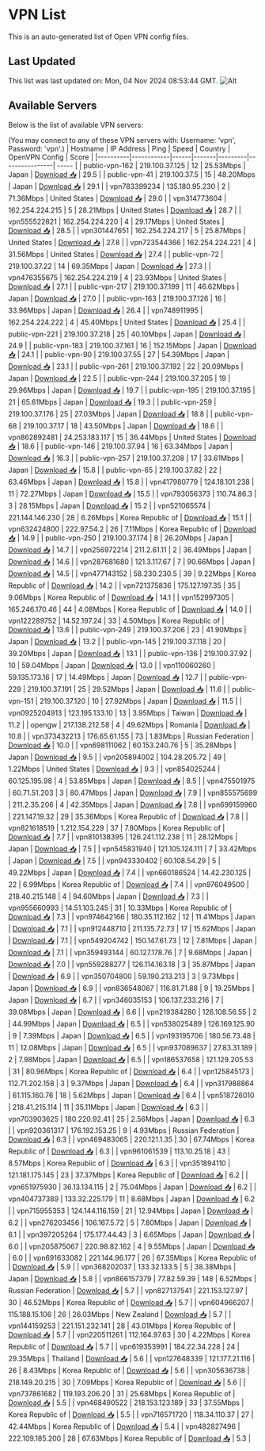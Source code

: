 # VPN List

This is an auto-generated list of Open VPN config files.

## Last Updated

This list was last updated on: Mon, 04 Nov 2024 08:53:44 GMT.
![Alt](https://repobeats.axiom.co/api/embed/186b98318ef1479477931607c1ad7d823f12451f.svg "Repobeats analytics image")

## Available Servers

Below is the list of available VPN servers:

(You may connect to any of these VPN servers with: Username: 'vpn', Password: 'vpn'.)
| Hostname | IP Address | Ping | Speed | Country | OpenVPN Config | Score |
|----------|------------|------|-------|---------|----------------| ----- |
| public-vpn-162 | 219.100.37.125 | 12 | 25.53Mbps | Japan | [Download 📥](./configs/server_0_JP.ovpn) | 29.5 |
| public-vpn-41 | 219.100.37.5 | 15 | 48.20Mbps | Japan | [Download 📥](./configs/server_1_JP.ovpn) | 29.1 |
| vpn783399234 | 135.180.95.230 | 2 | 71.36Mbps | United States | [Download 📥](./configs/server_2_US.ovpn) | 29.0 |
| vpn314773604 | 162.254.224.215 | 5 | 28.21Mbps | United States | [Download 📥](./configs/server_3_US.ovpn) | 28.7 |
| vpn555522821 | 162.254.224.220 | 4 | 29.17Mbps | United States | [Download 📥](./configs/server_4_US.ovpn) | 28.5 |
| vpn301447651 | 162.254.224.217 | 5 | 25.87Mbps | United States | [Download 📥](./configs/server_5_US.ovpn) | 27.8 |
| vpn723544366 | 162.254.224.221 | 4 | 31.56Mbps | United States | [Download 📥](./configs/server_6_US.ovpn) | 27.4 |
| public-vpn-72 | 219.100.37.22 | 14 | 69.35Mbps | Japan | [Download 📥](./configs/server_7_JP.ovpn) | 27.3 |
| vpn476355675 | 162.254.224.219 | 4 | 23.93Mbps | United States | [Download 📥](./configs/server_8_US.ovpn) | 27.1 |
| public-vpn-217 | 219.100.37.199 | 11 | 46.62Mbps | Japan | [Download 📥](./configs/server_9_JP.ovpn) | 27.0 |
| public-vpn-163 | 219.100.37.126 | 16 | 33.96Mbps | Japan | [Download 📥](./configs/server_10_JP.ovpn) | 26.4 |
| vpn748911995 | 162.254.224.222 | 4 | 45.40Mbps | United States | [Download 📥](./configs/server_11_US.ovpn) | 25.4 |
| public-vpn-221 | 219.100.37.218 | 25 | 40.10Mbps | Japan | [Download 📥](./configs/server_12_JP.ovpn) | 24.9 |
| public-vpn-183 | 219.100.37.161 | 16 | 152.15Mbps | Japan | [Download 📥](./configs/server_13_JP.ovpn) | 24.1 |
| public-vpn-90 | 219.100.37.55 | 27 | 54.39Mbps | Japan | [Download 📥](./configs/server_14_JP.ovpn) | 23.1 |
| public-vpn-261 | 219.100.37.192 | 22 | 20.09Mbps | Japan | [Download 📥](./configs/server_15_JP.ovpn) | 22.5 |
| public-vpn-244 | 219.100.37.205 | 19 | 29.96Mbps | Japan | [Download 📥](./configs/server_16_JP.ovpn) | 19.7 |
| public-vpn-195 | 219.100.37.195 | 21 | 65.61Mbps | Japan | [Download 📥](./configs/server_17_JP.ovpn) | 19.3 |
| public-vpn-259 | 219.100.37.176 | 25 | 27.03Mbps | Japan | [Download 📥](./configs/server_18_JP.ovpn) | 18.8 |
| public-vpn-68 | 219.100.37.17 | 18 | 43.50Mbps | Japan | [Download 📥](./configs/server_19_JP.ovpn) | 18.6 |
| vpn862892481 | 24.253.183.117 | 15 | 36.44Mbps | United States | [Download 📥](./configs/server_20_US.ovpn) | 18.6 |
| public-vpn-146 | 219.100.37.94 | 16 | 63.34Mbps | Japan | [Download 📥](./configs/server_21_JP.ovpn) | 16.3 |
| public-vpn-257 | 219.100.37.208 | 17 | 33.61Mbps | Japan | [Download 📥](./configs/server_22_JP.ovpn) | 15.8 |
| public-vpn-65 | 219.100.37.82 | 22 | 63.46Mbps | Japan | [Download 📥](./configs/server_23_JP.ovpn) | 15.8 |
| vpn417980779 | 124.18.101.238 | 11 | 72.27Mbps | Japan | [Download 📥](./configs/server_24_JP.ovpn) | 15.5 |
| vpn793056373 | 110.74.86.3 | 3 | 28.15Mbps | Japan | [Download 📥](./configs/server_25_JP.ovpn) | 15.2 |
| vpn521065574 | 221.144.146.230 | 28 | 6.26Mbps | Korea Republic of | [Download 📥](./configs/server_26_KR.ovpn) | 15.1 |
| vpn632424800 | 222.97.54.2 | 26 | 7.11Mbps | Korea Republic of | [Download 📥](./configs/server_27_KR.ovpn) | 14.9 |
| public-vpn-250 | 219.100.37.174 | 8 | 26.20Mbps | Japan | [Download 📥](./configs/server_28_JP.ovpn) | 14.7 |
| vpn256972214 | 211.2.61.11 | 2 | 36.49Mbps | Japan | [Download 📥](./configs/server_29_JP.ovpn) | 14.6 |
| vpn287681680 | 121.3.117.67 | 7 | 90.66Mbps | Japan | [Download 📥](./configs/server_30_JP.ovpn) | 14.5 |
| vpn477143152 | 58.230.230.5 | 39 | 9.22Mbps | Korea Republic of | [Download 📥](./configs/server_31_KR.ovpn) | 14.2 |
| vpn721375836 | 175.127.197.35 | 35 | 9.06Mbps | Korea Republic of | [Download 📥](./configs/server_32_KR.ovpn) | 14.1 |
| vpn152997305 | 165.246.170.46 | 44 | 4.08Mbps | Korea Republic of | [Download 📥](./configs/server_33_KR.ovpn) | 14.0 |
| vpn122289752 | 14.52.197.24 | 33 | 4.50Mbps | Korea Republic of | [Download 📥](./configs/server_34_KR.ovpn) | 13.6 |
| public-vpn-249 | 219.100.37.206 | 23 | 41.90Mbps | Japan | [Download 📥](./configs/server_35_JP.ovpn) | 13.2 |
| public-vpn-145 | 219.100.37.118 | 20 | 39.20Mbps | Japan | [Download 📥](./configs/server_36_JP.ovpn) | 13.1 |
| public-vpn-136 | 219.100.37.92 | 10 | 59.04Mbps | Japan | [Download 📥](./configs/server_37_JP.ovpn) | 13.0 |
| vpn110060260 | 59.135.173.16 | 17 | 14.49Mbps | Japan | [Download 📥](./configs/server_38_JP.ovpn) | 12.7 |
| public-vpn-229 | 219.100.37.191 | 25 | 29.52Mbps | Japan | [Download 📥](./configs/server_39_JP.ovpn) | 11.6 |
| public-vpn-151 | 219.100.37.120 | 10 | 27.92Mbps | Japan | [Download 📥](./configs/server_40_JP.ovpn) | 11.5 |
| vpn0925204913 | 123.195.133.10 | 13 | 3.95Mbps | Taiwan | [Download 📥](./configs/server_41_TW.ovpn) | 11.2 |
| opengw | 217.138.212.58 | 4 | 49.62Mbps | Romania | [Download 📥](./configs/server_42_RO.ovpn) | 10.8 |
| vpn373432213 | 176.65.61.155 | 73 | 1.83Mbps | Russian Federation | [Download 📥](./configs/server_43_RU.ovpn) | 10.0 |
| vpn698111062 | 60.153.240.76 | 5 | 35.28Mbps | Japan | [Download 📥](./configs/server_44_JP.ovpn) | 9.5 |
| vpn205894002 | 104.28.205.72 | 49 | 1.22Mbps | United States | [Download 📥](./configs/server_45_US.ovpn) | 9.3 |
| vpn854025244 | 60.125.195.98 | 4 | 53.85Mbps | Japan | [Download 📥](./configs/server_46_JP.ovpn) | 8.5 |
| vpn475501975 | 60.71.51.203 | 3 | 80.47Mbps | Japan | [Download 📥](./configs/server_47_JP.ovpn) | 7.9 |
| vpn855575699 | 211.2.35.206 | 4 | 42.35Mbps | Japan | [Download 📥](./configs/server_48_JP.ovpn) | 7.8 |
| vpn699159960 | 221.147.19.32 | 29 | 35.36Mbps | Korea Republic of | [Download 📥](./configs/server_49_KR.ovpn) | 7.8 |
| vpn821618519 | 1.212.154.229 | 37 | 7.80Mbps | Korea Republic of | [Download 📥](./configs/server_50_KR.ovpn) | 7.7 |
| vpn810138395 | 126.241.112.238 | 11 | 28.12Mbps | Japan | [Download 📥](./configs/server_51_JP.ovpn) | 7.5 |
| vpn545831940 | 121.105.124.111 | 7 | 33.42Mbps | Japan | [Download 📥](./configs/server_52_JP.ovpn) | 7.5 |
| vpn943330402 | 60.108.54.29 | 5 | 49.22Mbps | Japan | [Download 📥](./configs/server_53_JP.ovpn) | 7.4 |
| vpn660186524 | 14.42.230.125 | 22 | 6.99Mbps | Korea Republic of | [Download 📥](./configs/server_54_KR.ovpn) | 7.4 |
| vpn976049500 | 218.40.215.148 | 4 | 94.60Mbps | Japan | [Download 📥](./configs/server_55_JP.ovpn) | 7.3 |
| vpn955660993 | 14.51.103.245 | 31 | 10.33Mbps | Korea Republic of | [Download 📥](./configs/server_56_KR.ovpn) | 7.3 |
| vpn974642166 | 180.35.112.162 | 12 | 11.41Mbps | Japan | [Download 📥](./configs/server_57_JP.ovpn) | 7.1 |
| vpn912448710 | 211.135.72.73 | 17 | 15.62Mbps | Japan | [Download 📥](./configs/server_58_JP.ovpn) | 7.1 |
| vpn549204742 | 150.147.61.73 | 12 | 7.81Mbps | Japan | [Download 📥](./configs/server_59_JP.ovpn) | 7.1 |
| vpn359493144 | 60.127.178.76 | 7 | 9.68Mbps | Japan | [Download 📥](./configs/server_60_JP.ovpn) | 7.0 |
| vpn559288277 | 126.114.163.18 | 3 | 35.87Mbps | Japan | [Download 📥](./configs/server_61_JP.ovpn) | 6.9 |
| vpn350704800 | 59.190.213.213 | 3 | 9.73Mbps | Japan | [Download 📥](./configs/server_62_JP.ovpn) | 6.9 |
| vpn836548067 | 116.81.71.88 | 9 | 19.25Mbps | Japan | [Download 📥](./configs/server_63_JP.ovpn) | 6.7 |
| vpn346035153 | 106.137.233.216 | 7 | 39.08Mbps | Japan | [Download 📥](./configs/server_64_JP.ovpn) | 6.6 |
| vpn219384280 | 126.108.56.55 | 2 | 44.99Mbps | Japan | [Download 📥](./configs/server_65_JP.ovpn) | 6.5 |
| vpn538025489 | 126.169.125.90 | 9 | 7.39Mbps | Japan | [Download 📥](./configs/server_66_JP.ovpn) | 6.5 |
| vpn193195706 | 180.56.73.48 | 11 | 12.08Mbps | Japan | [Download 📥](./configs/server_67_JP.ovpn) | 6.5 |
| vpn937089637 | 27.83.31.189 | 2 | 7.98Mbps | Japan | [Download 📥](./configs/server_68_JP.ovpn) | 6.5 |
| vpn186537658 | 121.129.205.53 | 31 | 80.96Mbps | Korea Republic of | [Download 📥](./configs/server_69_KR.ovpn) | 6.4 |
| vpn125845173 | 112.71.202.158 | 3 | 9.37Mbps | Japan | [Download 📥](./configs/server_70_JP.ovpn) | 6.4 |
| vpn317988864 | 61.115.160.76 | 18 | 5.62Mbps | Japan | [Download 📥](./configs/server_71_JP.ovpn) | 6.4 |
| vpn518726010 | 218.41.215.114 | 11 | 35.11Mbps | Japan | [Download 📥](./configs/server_72_JP.ovpn) | 6.3 |
| vpn703903625 | 180.220.92.41 | 25 | 2.56Mbps | Japan | [Download 📥](./configs/server_73_JP.ovpn) | 6.3 |
| vpn920361317 | 176.192.153.25 | 9 | 4.93Mbps | Russian Federation | [Download 📥](./configs/server_74_RU.ovpn) | 6.3 |
| vpn469483065 | 220.121.1.35 | 30 | 67.74Mbps | Korea Republic of | [Download 📥](./configs/server_75_KR.ovpn) | 6.3 |
| vpn961061539 | 113.10.25.18 | 43 | 8.57Mbps | Korea Republic of | [Download 📥](./configs/server_76_KR.ovpn) | 6.3 |
| vpn351894110 | 121.181.175.145 | 23 | 37.37Mbps | Korea Republic of | [Download 📥](./configs/server_77_KR.ovpn) | 6.2 |
| vpn651975930 | 36.13.134.115 | 2 | 75.04Mbps | Japan | [Download 📥](./configs/server_78_JP.ovpn) | 6.2 |
| vpn404737389 | 133.32.225.179 | 11 | 8.68Mbps | Japan | [Download 📥](./configs/server_79_JP.ovpn) | 6.2 |
| vpn715955353 | 124.144.116.159 | 21 | 12.94Mbps | Japan | [Download 📥](./configs/server_80_JP.ovpn) | 6.2 |
| vpn276203456 | 106.167.5.72 | 5 | 7.80Mbps | Japan | [Download 📥](./configs/server_81_JP.ovpn) | 6.1 |
| vpn397205264 | 175.177.44.43 | 3 | 6.65Mbps | Japan | [Download 📥](./configs/server_82_JP.ovpn) | 6.0 |
| vpn205875067 | 220.98.82.162 | 4 | 9.55Mbps | Japan | [Download 📥](./configs/server_83_JP.ovpn) | 6.0 |
| vpn691633082 | 221.144.96.177 | 26 | 67.35Mbps | Korea Republic of | [Download 📥](./configs/server_84_KR.ovpn) | 5.9 |
| vpn368202037 | 133.32.133.5 | 5 | 38.38Mbps | Japan | [Download 📥](./configs/server_85_JP.ovpn) | 5.8 |
| vpn866157379 | 77.82.59.39 | 148 | 6.52Mbps | Russian Federation | [Download 📥](./configs/server_86_RU.ovpn) | 5.7 |
| vpn827137541 | 221.153.127.97 | 30 | 46.52Mbps | Korea Republic of | [Download 📥](./configs/server_87_KR.ovpn) | 5.7 |
| vpn604966207 | 115.188.15.106 | 26 | 26.03Mbps | New Zealand | [Download 📥](./configs/server_88_NZ.ovpn) | 5.7 |
| vpn144159253 | 221.151.232.141 | 28 | 43.01Mbps | Korea Republic of | [Download 📥](./configs/server_89_KR.ovpn) | 5.7 |
| vpn220511261 | 112.164.97.63 | 30 | 4.22Mbps | Korea Republic of | [Download 📥](./configs/server_90_KR.ovpn) | 5.7 |
| vpn619353991 | 184.22.34.228 | 24 | 29.35Mbps | Thailand | [Download 📥](./configs/server_91_TH.ovpn) | 5.6 |
| vpn127648339 | 121.177.21.116 | 26 | 8.43Mbps | Korea Republic of | [Download 📥](./configs/server_92_KR.ovpn) | 5.6 |
| vpn305636738 | 218.149.20.215 | 30 | 7.09Mbps | Korea Republic of | [Download 📥](./configs/server_93_KR.ovpn) | 5.6 |
| vpn737861682 | 119.193.206.20 | 31 | 25.68Mbps | Korea Republic of | [Download 📥](./configs/server_94_KR.ovpn) | 5.5 |
| vpn468490522 | 218.153.123.189 | 33 | 37.55Mbps | Korea Republic of | [Download 📥](./configs/server_95_KR.ovpn) | 5.5 |
| vpn716571720 | 118.34.110.37 | 27 | 42.44Mbps | Korea Republic of | [Download 📥](./configs/server_96_KR.ovpn) | 5.4 |
| vpn482827496 | 222.109.185.200 | 28 | 67.63Mbps | Korea Republic of | [Download 📥](./configs/server_97_KR.ovpn) | 5.3 |
